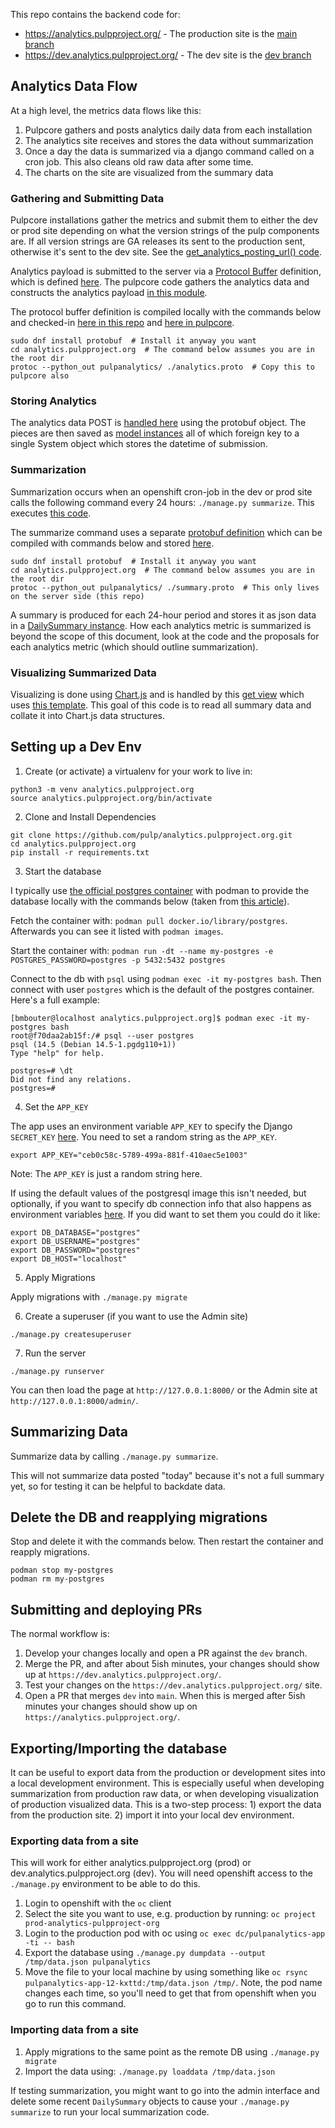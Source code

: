 This repo contains the backend code for:

* https://analytics.pulpproject.org/  - The production site is the [main branch](https://github.com/pulp/analytics.pulpproject.org)
* https://dev.analytics.pulpproject.org/  - The dev site is the [dev branch](https://github.com/pulp/analytics.pulpproject.org/tree/dev)


## Analytics Data Flow

At a high level, the metrics data flows like this:

1. Pulpcore gathers and posts analytics daily data from each installation
2. The analytics site receives and stores the data without summarization
3. Once a day the data is summarized via a django command called on a cron job. This also cleans old
raw data after some time.
4. The charts on the site are visualized from the summary data


### Gathering and Submitting Data

Pulpcore installations gather the metrics and submit them to either the dev or prod site
depending on what the version strings of the pulp components are. If all version strings are
GA releases its sent to the production sent, otherwise it's sent to the dev site. See the
[get_analytics_posting_url() code](https://github.com/pulp/pulpcore/blob/main/pulpcore/app/tasks/analytics.py#L25).

Analytics payload is submitted to the server via a [Protocol Buffer](https://developers.google.com/protocol-buffers/)
definition, which is defined [here](https://github.com/pulp/analytics.pulpproject.org/blob/main/analytics.proto).
The pulpcore code gathers the analytics data and constructs the analytics payload
[in this module](https://github.com/pulp/pulpcore/blob/main/pulpcore/app/tasks/analytics.py).

The protocol buffer definition is compiled locally with the commands below and checked-in
[here in this repo](https://github.com/pulp/analytics.pulpproject.org/blob/main/pulpanalytics/analytics_pb2.py)
and [here in pulpcore](https://github.com/pulp/pulpcore/blob/main/pulpcore/app/protobuf/analytics_pb2.py).

```shell
sudo dnf install protobuf  # Install it anyway you want
cd analytics.pulpproject.org  # The command below assumes you are in the root dir
protoc --python_out pulpanalytics/ ./analytics.proto  # Copy this to pulpcore also
```

### Storing Analytics

The analytics data POST is [handled here](https://github.com/pulp/analytics.pulpproject.org/blob/main/pulpanalytics/views.py#L171-L184)
using the protobuf object. The pieces are then saved as [model instances](https://github.com/pulp/analytics.pulpproject.org/blob/main/pulpanalytics/models.py)
all of which foreign key to a single System object which stores the datetime of submission.

### Summarization

Summarization occurs when an openshift cron-job in the dev or prod site calls the following command
every 24 hours: `./manage.py summarize`. This executes
[this code](https://github.com/pulp/analytics.pulpproject.org/blob/main/pulpanalytics/management/commands/summarize.py).

The summarize command uses a separate [protobuf definition](https://github.com/pulp/analytics.pulpproject.org/blob/main/summary.proto)
which can be compiled with commands below and stored [here](https://github.com/pulp/analytics.pulpproject.org/blob/main/pulpanalytics/summary_pb2.py).

```shell
sudo dnf install protobuf  # Install it anyway you want
cd analytics.pulpproject.org  # The command below assumes you are in the root dir
protoc --python_out pulpanalytics/ ./summary.proto  # This only lives on the server side (this repo)
```

A summary is produced for each 24-hour period and stores it as json data in a
[DailySummary instance](https://github.com/pulp/analytics.pulpproject.org/blob/main/pulpanalytics/models.py#L45).
How each analytics metric is summarized is beyond the scope of this document, look at the code and
the proposals for each analytics metric (which should outline summarization).


### Visualizing Summarized Data

Visualizing is done using [Chart.js](https://www.chartjs.org/) and is handled by this
[get view](https://github.com/pulp/analytics.pulpproject.org/blob/main/pulpanalytics/views.py#L139-L169)
which uses [this template](https://github.com/pulp/analytics.pulpproject.org/blob/main/pulpanalytics/templates/pulpanalytics/index.html).
This goal of this code is to read all summary data and collate it into Chart.js data structures.


## Setting up a Dev Env

1. Create (or activate) a virtualenv for your work to live in:

```
python3 -m venv analytics.pulpproject.org
source analytics.pulpproject.org/bin/activate
```


2. Clone and Install Dependencies

```
git clone https://github.com/pulp/analytics.pulpproject.org.git
cd analytics.pulpproject.org
pip install -r requirements.txt
```


3. Start the database

I typically use [the official postgres container](https://hub.docker.com/_/postgres) with podman to
provide the database locally with the commands below (taken from 
[this article](https://mehmetozanguven.github.io/container/2021/12/15/running-postgresql-with-podman.html)).

Fetch the container with: `podman pull docker.io/library/postgres`. Afterwards you can see it listed
with `podman images`.

Start the container with: `podman run -dt --name my-postgres -e POSTGRES_PASSWORD=postgres -p 5432:5432 postgres`

Connect to the db with `psql` using `podman exec -it my-postgres bash`. Then connect with user
`postgres` which is the default of the postgres container. Here's a full example:

```
[bmbouter@localhost analytics.pulpproject.org]$ podman exec -it my-postgres bash
root@f70daa2ab15f:/# psql --user postgres
psql (14.5 (Debian 14.5-1.pgdg110+1))
Type "help" for help.

postgres=# \dt
Did not find any relations.
postgres=#
```

4. Set the `APP_KEY`

The app uses an environment variable `APP_KEY` to specify the Django `SECRET_KEY` [here](https://github.com/pulp/analytics.pulpproject.org/blob/dev/app/settings.py#L25).
You need to set a random string as the `APP_KEY`.

```shell
export APP_KEY="ceb0c58c-5789-499a-881f-410aec5e1003"
```

Note: The `APP_KEY` is just a random string here.

If using the default values of the postgresql image this isn't needed, but optionally, if you want
to specify db connection info that also happens as environment variables [here](https://github.com/pulp/analytics.pulpproject.org/blob/dev/app/settings.py#L104-L107).
If you did want to set them you could do it like:

```shell
export DB_DATABASE="postgres"
export DB_USERNAME="postgres"
export DB_PASSWORD="postgres"
export DB_HOST="localhost"
```


5. Apply Migrations

Apply migrations with `./manage.py migrate`

6. Create a superuser (if you want to use the Admin site)

`./manage.py createsuperuser`

7. Run the server

`./manage.py runserver`

You can then load the page at `http://127.0.0.1:8000/` or the Admin site at
`http://127.0.0.1:8000/admin/`.


## Summarizing Data

Summarize data by calling `./manage.py summarize`.

This will not summarize data posted "today" because it's not a full summary yet, so for testing it
can be helpful to backdate data.


## Delete the DB and reapplying migrations

Stop and delete it with the commands below. Then restart the container and reapply migrations.

```
podman stop my-postgres
podman rm my-postgres
```

## Submitting and deploying PRs

The normal workflow is:

1. Develop your changes locally and open a PR against the `dev` branch.
2. Merge the PR, and after about 5ish minutes, your changes should show up at
   `https://dev.analytics.pulpproject.org/`.
3. Test your changes on the `https://dev.analytics.pulpproject.org/` site.
4. Open a PR that merges `dev` into `main`. When this is merged after 5ish minutes your changes
   should show up on `https://analytics.pulpproject.org/`.


## Exporting/Importing the database

It can be useful to export data from the production or development sites into a local development
environment. This is especially useful when developing summarization from production raw data, or
when developing visualization of production visualized data. This is a two-step process: 1) export
the data from the production site. 2) import it into your local dev environment.

### Exporting data from a site

This will work for either analytics.pulpproject.org (prod) or dev.analytics.pulpproject.org (dev).
You will need openshift access to the `./manage.py` environment to be able to do this.

1. Login to openshift with the `oc` client
2. Select the site you want to use, e.g. production by running: `oc project prod-analytics-pulpproject-org`
3. Login to the production pod with oc using `oc exec dc/pulpanalytics-app -ti -- bash`
4. Export the database using `./manage.py dumpdata --output /tmp/data.json pulpanalytics`
5. Move the file to your local machine by using something like `oc rsync pulpanalytics-app-12-kxttd:/tmp/data.json /tmp/`.
   Note, the pod name changes each time, so you'll need to get that from openshift when you go to
   run this command.

### Importing data from a site

1. Apply migrations to the same point as the remote DB using `./manage.py migrate`
2. Import the data using: `./manage.py loaddata /tmp/data.json`

If testing summarization, you might want to go into the admin interface and delete some recent
`DailySummary` objects to cause your `./manage.py summarize` to run your local summarization code.
